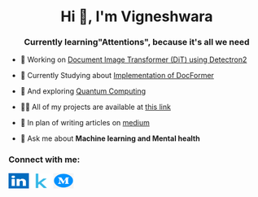 <h1 align="center">Hi 👋, I'm Vigneshwara</h1>
<h3 align="center">Currently learning"Attentions", because it's all we need
</h3>

- 🔭 Working on [Document Image Transformer (DiT) using Detectron2](https://arxiv.org/abs/2203.02378)

- 🙇 Currently Studying about [Implementation of DocFormer](https://arxiv.org/abs/2106.11539)

- 🌱 And exploring [Quantum Computing](https://github.com/VigneshwaraChinnadurai/Quantum_Computing)

- 👨‍💻 All of my projects are available at [this link](https://github.com/VigneshwaraChinnadurai)

- 📝 In plan of writing articles on [medium](https://github.com/VigneshwaraChinnadurai)

- 💬 Ask me about **Machine learning and Mental health**

<h3 align="left">Connect with me:</h3>
<p align="left">
<a href="https://www.linkedin.com/in/vigneshwarac/" target="blank"><img align="center" src="https://github.com/VigneshwaraChinnadurai/Icons_and_Images/blob/main/LinkedIn_icon.png" alt="VigneshwaraChinnadurai" height="30" width="40" /></a>
<a href="https://www.kaggle.com/vigneshwarac" target="blank"><img align="center" src="https://github.com/VigneshwaraChinnadurai/Icons_and_Images/blob/main/Kaggle_icon.png" alt="VigneshwaraChinnadurai" height="30" width="40" /></a>
<a href="https://medium.com/@rockingstarvic"><img align="center" src="https://github.com/VigneshwaraChinnadurai/Icons_and_Images/blob/main/Medium_icon.png" alt="VigneshwaraChinnadurai" height="30" width="40" /></a>
</p>
